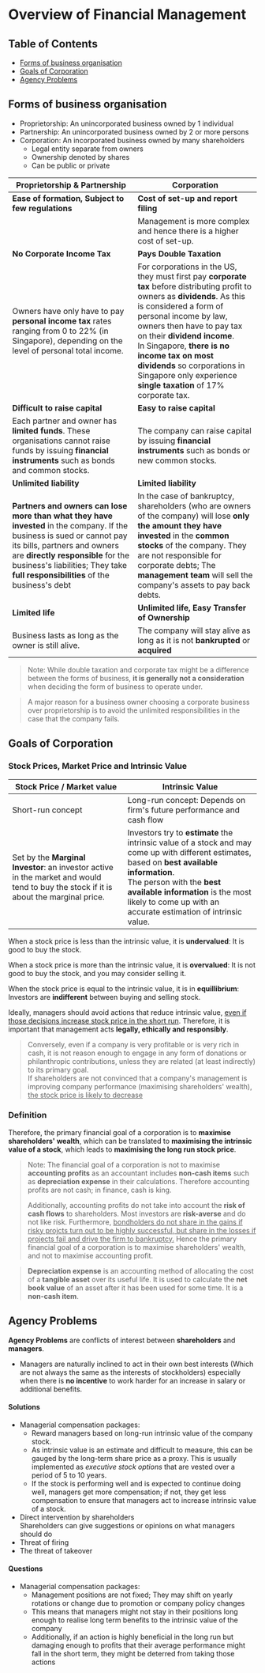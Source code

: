 # Overview of Financial Management

## Table of Contents
* [Forms of business organisation](#forms-of-business-organisation)
* [Goals of Corporation](#goals-of-corporation)
* [Agency Problems](#agency-problems)

## Forms of business organisation
* Proprietorship: An unincorporated business owned by 1 individual
* Partnership: An unincorporated business owned by 2 or more persons
* Corporation: An incorporated business owned by many shareholders
    * Legal entity separate from owners
    * Ownership denoted by shares
    * Can be public or private

| Proprietorship & Partnership | Corporation |
|-|-|
| **Ease of formation, Subject to few regulations** | **Cost of set-up and report filing**
|| Management is more complex and hence there is a higher cost of set-up.
| **No Corporate Income Tax** | **Pays Double Taxation**
| Owners have only have to pay **personal income tax** rates ranging from 0 to 22% (in Singapore), depending on the level of personal total income. | For corporations in the US, they must first pay **corporate tax** before distributing profit to owners as **dividends**. As this is considered a form of personal income by law, owners then have to pay tax on their **dividend income**. <br> In Singapore, **there is no income tax on most dividends** so corporations in Singapore only experience **single taxation** of 17% corporate tax.
| **Difficult to raise capital** | **Easy to raise capital**
| Each partner and owner has **limited funds**. These organisations cannot raise funds by issuing **financial instruments** such as bonds and common stocks. | The company can raise capital by issuing **financial instruments** such as bonds or new common stocks.
| **Unlimited liability** |  **Limited liability** |
| **Partners and owners can lose more than what they have invested** in the company. If the business is sued or cannot pay its bills, partners and owners are **directly responsible** for the business's liabilities; They take **full responsibilities** of the business's debt | In the case of bankruptcy, shareholders (who are owners of the company) will lose **only the amount they have invested** in the **common stocks** of the company. They are not responsible for corporate debts; The **management team** will sell the company's assets to pay back debts. |
| **Limited life** | **Unlimited life, Easy Transfer of Ownership**
| Business lasts as long as the owner is still alive.| The company will stay alive as long as it is not **bankrupted** or **acquired**

> Note: While double taxation and corporate tax might be a difference between the forms of business, **it is generally not a consideration** when deciding the form of business to operate under.

> A major reason for a business owner choosing a corporate business over proprietorship is to avoid the unlimited responsibilities in the case that the company fails.

## Goals of Corporation
### Stock Prices, Market Price and Intrinsic Value
|Stock Price / Market value|Intrinsic Value
|-|-|
|Short-run concept|Long-run concept: Depends on firm's future performance and cash flow
|Set by the **Marginal Investor**: an investor active in the market and would tend to buy the stock if it is about the marginal price.| Investors try to **estimate** the intrinsic value of a stock and may come up with different estimates, based on **best available information**. <br> The person with the **best available information** is the most likely to come up with an accurate estimation of intrinsic value.

When a stock price is less than the intrinsic value, it is **undervalued**: It is good to buy the stock.  

When a stock price is more than the intrinsic value, it is **overvalued**: It is not good to buy the stock, and you may consider selling it.  

When the stock price is equal to the intrinsic value, it is in **equillibrium**: Investors are **indifferent** between buying and selling stock.

Ideally, managers should avoid actions that reduce intrinsic value, <ins>even if those decisions increase stock price in the short run</ins>. Therefore, it is important that management acts **legally, ethically and responsibly**.

> Conversely, even if a company is very profitable or is very rich in cash, it is not reason enough to engage in any form of donations or philanthropic contributions, unless they are related (at least indirectly) to its primary goal.  
> If shareholders are not convinced that a company's management is improving company performance (maximising shareholders' wealth), <ins> the stock price is likely to decrease </ins>

### Definition

Therefore, the primary financial goal of a corporation is to **maximise shareholders' wealth**, which can be translated to **maximising the intrinsic value of a stock**, which leads to **maximising the long run stock price**.

> Note: The financial goal of a corporation is not to maximise **accounting profits** as an accountant includes **non-cash items** such as **depreciation expense** in their calculations. Therefore accounting profits are not cash; in finance, cash is king.
>
> Additionally, accounting profits do not take into account the **risk of cash flows** to shareholders. Most investors are **risk-averse** and do not like risk. Furthermore, <ins>bondholders do not share in the gains if risky projcts turn out to be highly successful, but share in the losses if projects fail and drive the firm to bankruptcy.</ins> Hence the primary financial goal of a corporation is to maximise shareholders' wealth, and not to maximise accounting profit.

> **Depreciation expense** is an accounting method of allocating the cost of a **tangible asset** over its useful life. It is used to calculate the **net book value** of an asset after it has been used for some time. It is a **non-cash item**.

## Agency Problems

**Agency Problems** are conflicts of interest between **shareholders** and **managers**.

* Managers are naturally inclined to act in their own best interests (Which are not always the same as the interests of stockholders) especially when there is **no incentive** to work harder for an increase in salary or additional benefits.

#### Solutions
* Managerial compensation packages:  
    * Reward managers based on long-run intrinsic value of the company stock.  
    * As intrinsic value is an estimate and difficult to measure, this can be gauged by the long-term share price as a proxy. This is usually implemented as *executive stock options* that are vested over a period of 5 to 10 years.
    * If the stock is performing well and is expected to continue doing well, managers get more compensation; if not, they get less compensation to ensure that managers act to increase intrinsic value of a stock.
* Direct intervention by shareholders  
    Shareholders can give suggestions or opinions on what managers should do
* Threat of firing
* The threat of takeover

#### Questions
* Managerial compensation packages:
    * Management positions are not fixed; They may shift on yearly rotations or change due to promotion or company policy changes
    * This means that managers might not stay in their positions long enough to realise long term benefits to the intrinsic value of the company
    * Additionally, if an action is highly beneficial in the long run but damaging enough to profits that their average performance might fall in the short term, they might be deterred from taking those actions 
